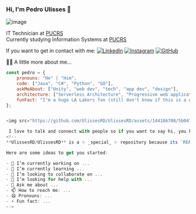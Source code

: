 ### Hi, I'm Pedro Ulisses 👋

![image](https://i.gifer.com/14Vb.gif)

IT Technician at [PUCRS](https://portal.pucrs.br/)  
Currently studying Information Systems at [PUCRS](https://portal.pucrs.br/)

If you want to get in contact with me:
[![LinkedIn](https://img.shields.io/badge/LinkedIn-0077B5?style=for-the-badge&logo=linkedin&logoColor=white)](https://www.linkedin.com/in/pedro-ulisses-reis-de-dorneles-6047a626b/)
[![Instagram](https://img.shields.io/badge/Instagram-E4405F?style=for-the-badge&logo=instagram&logoColor=white)](https://www.instagram.com/pedro_ulissesrd/)
[![GitHub](https://img.shields.io/badge/GitHub-100000?style=for-the-badge&logo=github&logoColor=white)](https://github.com/UlissesRD)

🙋‍♂️ A little more about me...
```js
const pedro = {
    pronouns: "He" | "Him",
    code: ["Java", "C#", "Python", "GO"],
    askMeAbout: ["Unity", "web dev", "tech", "app dev", "design"],
    architecture: ["Serverless Architecture", "Progressive web applications", "Single page applications"],
    funFact: "I'm a huge LA Lakers fan (still don't know if this is a good thing)"
};


<img src="https://github.com/UlissesRD/UlissesRD/assets/144186708/5b047ee2-de1e-4100-8a8e-ff9d6f4c469d" width="100" height="100">

 I love to talk and connect with people so if you want to say hi, you know what to do!:)
<!--
**UlissesRD/UlissesRD** is a ✨ _special_ ✨ repository because its `README.md` (this file) appears on your GitHub profile.

Here are some ideas to get you started:

- 🔭 I’m currently working on ...
- 🌱 I’m currently learning ...
- 👯 I’m looking to collaborate on ...
- 🤔 I’m looking for help with ...
- 💬 Ask me about ...
- 📫 How to reach me: ...
- 😄 Pronouns: ...
- ⚡ Fun fact: ...
-->

